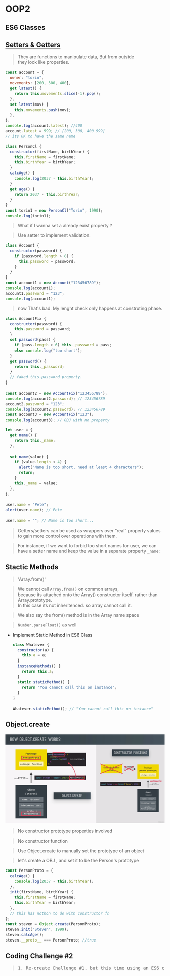# OOP2

## ES6 Classes

## [Setters & Getters](https://javascript.info/property-accessors)

> They are functions to manipulate data, But from outside<br>
> they look like properties.

```javascript
const account = {
  owner: "torin",
  movements: [200, 300, 400],
  get latest() {
    return this.movements.slice(-1).pop();
  },
  set latest(mov) {
    this.movements.push(mov);
  },
};
console.log(account.latest); //400
account.latest = 999; // [200, 300, 400 999]
// its OK to have the same name
```

```javascript
class PersonCl {
  constructor(firstName, birthYear) {
    this.firstName = firstName;
    this.birthYear = birthYear;
  }
  calcAge() {
    console.log(2037 - this.birthYear);
  }
  get age() {
    return 2037 - this.birthYear;
  }
}
const torin1 = new PersonCl("Torin", 1990);
console.log(torin1);
```

> What if I wanna set a already exist property ?

> Use setter to implement validation.

```javascript
class Account {
  constructor(password) {
    if (password.length > 8) {
      this.password = password;
    }
  }
}
const account1 = new Account("123456789");
console.log(account1);
account1.password = "123";
console.log(account1);
```

> now That's bad. My lenght check only happens at construting phase.

```javascript
class AccountFix {
  constructor(password) {
    this.password = password;
  }
  set password(pass) {
    if (pass.length > 6) this._password = pass;
    else console.log("too short");
  }
  get password() {
    return this._password;
  }
  // faked this.password property.
}

const account2 = new AccountFix("123456789");
console.log(account2.password); // 123456789
account2.password = "123";
console.log(account2.password); // 123456789
const account3 = new AccountFix("123");
console.log(account3); // OBJ with no property
```

```javascript
let user = {
  get name() {
    return this._name;
  },

  set name(value) {
    if (value.length < 4) {
      alert("Name is too short, need at least 4 characters");
      return;
    }
    this._name = value;
  },
};

user.name = "Pete";
alert(user.name); // Pete

user.name = ""; // Name is too short...
```

> Getters/setters can be used as wrappers over “real” property values to gain more control over operations with them.<br>

> For instance, if we want to forbid too short names for user, we can have a setter name and keep the value in a separate property `_name`:<br>

## Stactic Methods

> 'Array.from()'

> We cannot call `Array.from()` on common arrays,<br> because its attached onto the Array() constructor itself. rather than Array.prototype.<br> In this case its not inheritenced. so array cannot call it.

> We also say the from() method is in the Array name space

> `Number.parseFloat()` as well

- Implement Static Method in ES6 Class

  ```javascript
  class Whatever {
    constructor(a) {
      this.a = a;
    }
    instanceMethods() {
      return this.a;
    }
    static staticMethod() {
      return "You cannot call this on instance";
    }
  }

  Whatever.staticMethod(); // "You cannot call this on instance"
  ```

## Object.create

![](img/oop11.png)

> No constructor prototype properties involved

> No constructor function

> Use Object.create to manually set the prototype of an object

> let's create a OBJ , and set it to be the Person's prototype

```javascript
const PersonProto = {
  calcAge() {
    console.log(2037 - this.birthYear);
  },
  init(firstName, birthYear) {
    this.firstName = firstName;
    this.birthYear = birthYear;
  },
  // this has nothon to do with constructor fn
};
const steven = Object.create(PersonProto);
steven.init("Steven", 1999);
steven.calcAge();
steven.__proto__ === PersonProto; //true
```

## Coding Challenge #2

> <pre>1. Re-create Challenge #1, but this time using an ES6 class (call it 'CarCl') 2. Add a getter called 'speedUS' which returns the current speed in mi/h (divide by 1.6) 3. Add a setter called 'speedUS' which sets the current speed in mi/h (but converts it to km/h before storing the value, by multiplying the input by 1.6) 4. Create a new car and experiment with the 'accelerate' and 'brake' methods, and with the getter and setter. </pre>
